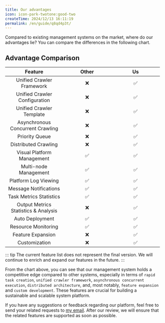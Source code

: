 ```yaml
---
title: Our advantages
icon: icon-park-twotone:good-two
createTime: 2024/12/13 16:11:19
permalink: /en/guide/q8qd4p3t/
---
```


Compared to existing management systems on the market, where do our advantages lie? You can compare the differences in
the following chart.

## Advantage Comparison

|               Feature                |                                                                                          Other                                                                                          |                                                                                                   Us                                                                                                   |
|:------------------------------------:|:---------------------------------------------------------------------------------------------------------------------------------------------------------------------------------------:|:------------------------------------------------------------------------------------------------------------------------------------------------------------------------------------------------------:|
|      Unified Crawler Framework       | &nbsp;&nbsp;&nbsp;&nbsp;&nbsp;&nbsp;&nbsp;&nbsp;&nbsp;&nbsp;&nbsp;&nbsp;&nbsp;&nbsp;&nbsp;:x:&nbsp;&nbsp;&nbsp;&nbsp;&nbsp;&nbsp;&nbsp;&nbsp;&nbsp;&nbsp;&nbsp;&nbsp;&nbsp;&nbsp;&nbsp; | &nbsp;&nbsp;&nbsp;&nbsp;&nbsp;&nbsp;&nbsp;&nbsp;&nbsp;&nbsp;&nbsp;&nbsp;&nbsp;&nbsp;&nbsp;:white_check_mark:&nbsp;&nbsp;&nbsp;&nbsp;&nbsp;&nbsp;&nbsp;&nbsp;&nbsp;&nbsp;&nbsp;&nbsp;&nbsp;&nbsp;&nbsp; |
|    Unified Crawler Configuration     |                                                                                           :x:                                                                                           |                                                                                           :white_check_mark:                                                                                           |
|       Unified Crawler Template       |                                                                                           :x:                                                                                           |                                                                                           :white_check_mark:                                                                                           |
|   Asynchronous Concurrent Crawling   |                                                                                           :x:                                                                                           |                                                                                           :white_check_mark:                                                                                           |
|            Priority Queue            |                                                                                           :x:                                                                                           |                                                                                           :white_check_mark:                                                                                           |
|         Distributed Crawling         |                                                                                           :x:                                                                                           |                                                                                           :white_check_mark:                                                                                           |
|      Visual Platform Management      |                                                                                   :white_check_mark:                                                                                    |                                                                                           :white_check_mark:                                                                                           |
|        Multi-node Management         |                                                                                   :white_check_mark:                                                                                    |                                                                                           :white_check_mark:                                                                                           |
|         Platform Log Viewing         |                                                                                   :white_check_mark:                                                                                    |                                                                                           :white_check_mark:                                                                                           |
|        Message Notifications         |                                                                                   :white_check_mark:                                                                                    |                                                                                           :white_check_mark:                                                                                           |
|       Task Metrics Statistics        |                                                                                   :white_check_mark:                                                                                    |                                                                                           :white_check_mark:                                                                                           |
| Output Metrics Statistics & Analysis |                                                                                           :x:                                                                                           |                                                                                           :white_check_mark:                                                                                           |
|           Auto Deployment            |                                                                                   :white_check_mark:                                                                                    |                                                                                           :white_check_mark:                                                                                           |
|         Resource Monitoring          |                                                                                   :white_check_mark:                                                                                    |                                                                                           :white_check_mark:                                                                                           |
|          Feature Expansion           |                                                                                           :x:                                                                                           |                                                                                           :white_check_mark:                                                                                           |
|            Customization             |                                                                                           :x:                                                                                           |                                                                                           :white_check_mark:                                                                                           |

::: tip
The current feature list does not represent the final version. We will continue to enrich and expand our features in the
future.
:::

From the chart above, you can see that our management system holds a competitive edge compared to other systems,
especially in terms
of `rapid task creation`, `unified crawler framework`, `asynchronous concurrent execution`, `distributed architecture`,
and, most notably, `feature expansion` and `custom development`. These features are crucial for building a sustainable
and scalable system platform.

If you have any suggestions or feedback regarding our platform, feel free to send your related requests
to [my email](mailto:yuanshaohang@dataoceanai.com). After our review, we will ensure that the related features are
supported as soon as possible.
